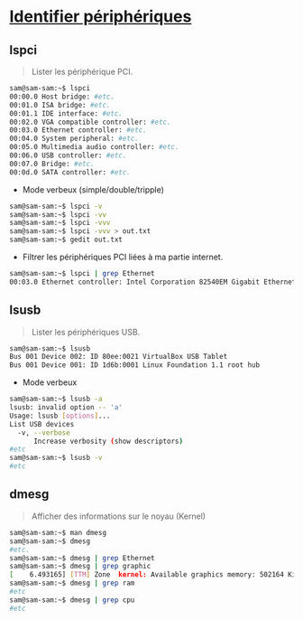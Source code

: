 # [Identifier périphériques](https://www.youtube.com/watch?v=MCCCxmfNTJo)

## lspci
> Lister les périphérique PCI.
```bash
sam@sam-sam:~$ lspci
00:00.0 Host bridge: #etc.
00:01.0 ISA bridge: #etc.
00:01.1 IDE interface: #etc.
00:02.0 VGA compatible controller: #etc.
00:03.0 Ethernet controller: #etc.
00:04.0 System peripheral: #etc.
00:05.0 Multimedia audio controller: #etc.
00:06.0 USB controller: #etc.
00:07.0 Bridge: #etc.
00:0d.0 SATA controller: #etc.
```

+ Mode verbeux (simple/double/tripple)
```bash
sam@sam-sam:~$ lspci -v
sam@sam-sam:~$ lspci -vv
sam@sam-sam:~$ lspci -vvv
sam@sam-sam:~$ lspci -vvv > out.txt
sam@sam-sam:~$ gedit out.txt
```

+ Filtrer les périphériques PCI liées à ma partie internet.
```bash
sam@sam-sam:~$ lspci | grep Ethernet
00:03.0 Ethernet controller: Intel Corporation 82540EM Gigabit Ethernet Controller (rev 02)
```

## lsusb
> Lister les périphériques USB.
```bash
sam@sam-sam:~$ lsusb
Bus 001 Device 002: ID 80ee:0021 VirtualBox USB Tablet
Bus 001 Device 001: ID 1d6b:0001 Linux Foundation 1.1 root hub
```

+ Mode verbeux
```bash
sam@sam-sam:~$ lsusb -a
lsusb: invalid option -- 'a'
Usage: lsusb [options]...
List USB devices
  -v, --verbose
      Increase verbosity (show descriptors)
#etc
sam@sam-sam:~$ lsusb -v 
#etc
```

## dmesg
> Afficher des informations sur le noyau (Kernel)
```bash
sam@sam-sam:~$ man dmesg
sam@sam-sam:~$ dmesg
#etc.
sam@sam-sam:~$ dmesg | grep Ethernet
sam@sam-sam:~$ dmesg | grep graphic
[    6.493165] [TTM] Zone  kernel: Available graphics memory: 502164 KiB
sam@sam-sam:~$ dmesg | grep ram
#etc
sam@sam-sam:~$ dmesg | grep cpu
#etc
```